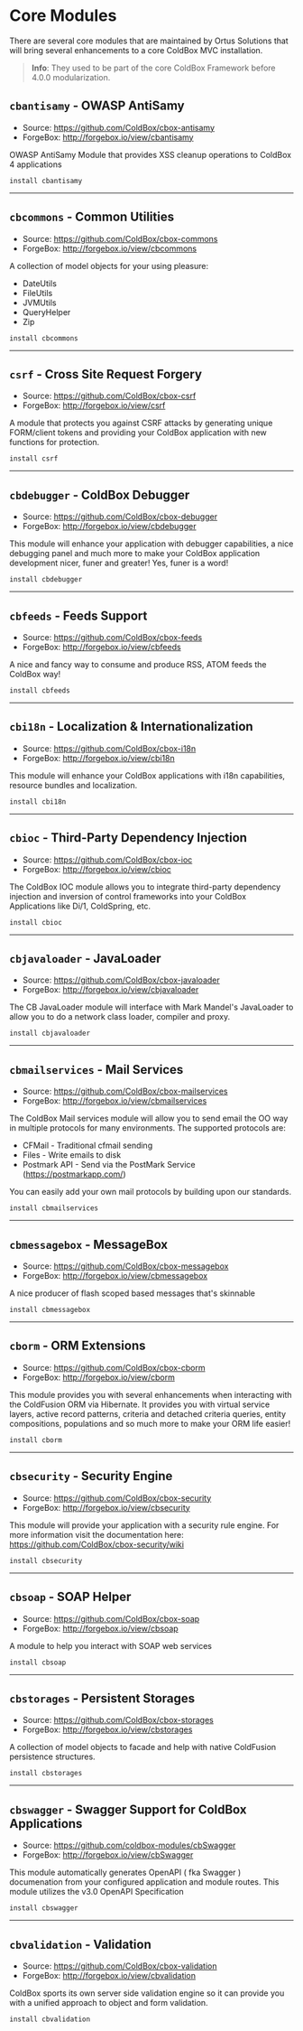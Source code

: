 # Core Modules

There are several core modules that are maintained by Ortus Solutions that will bring several enhancements to a core ColdBox MVC installation.  

> **Info**: They used to be part of the core ColdBox Framework before 4.0.0 modularization.

## `cbantisamy` - OWASP AntiSamy
* Source: https://github.com/ColdBox/cbox-antisamy
* ForgeBox: http://forgebox.io/view/cbantisamy

OWASP AntiSamy Module that provides XSS cleanup operations to ColdBox 4 applications

```
install cbantisamy
```

---

## `cbcommons` - Common Utilities
* Source: https://github.com/ColdBox/cbox-commons
* ForgeBox: http://forgebox.io/view/cbcommons

A collection of model objects for your using pleasure:

* DateUtils
* FileUtils
* JVMUtils
* QueryHelper
* Zip

```
install cbcommons
```
---
## `csrf` - Cross Site Request Forgery
* Source: https://github.com/ColdBox/cbox-csrf
* ForgeBox: http://forgebox.io/view/csrf

A module that protects you against CSRF attacks by generating unique FORM/client tokens and providing your ColdBox application with new functions for protection.

```
install csrf
```
---
## `cbdebugger` - ColdBox Debugger
* Source: https://github.com/ColdBox/cbox-debugger
* ForgeBox: http://forgebox.io/view/cbdebugger

This module will enhance your application with debugger capabilities, a nice debugging panel and much more to make your ColdBox application development nicer, funer and greater! Yes, funer is a word!

```
install cbdebugger
```
---
## `cbfeeds` - Feeds Support
* Source: https://github.com/ColdBox/cbox-feeds
* ForgeBox: http://forgebox.io/view/cbfeeds

A nice and fancy way to consume and produce RSS, ATOM feeds the ColdBox way!

```
install cbfeeds
```
---
## `cbi18n` - Localization & Internationalization
* Source: https://github.com/ColdBox/cbox-i18n
* ForgeBox: http://forgebox.io/view/cbi18n

This module will enhance your ColdBox applications with i18n capabilities, resource bundles and localization.

```
install cbi18n
```
---
## `cbioc` - Third-Party Dependency Injection
* Source: https://github.com/ColdBox/cbox-ioc
* ForgeBox: http://forgebox.io/view/cbioc

The ColdBox IOC module allows you to integrate third-party dependency injection and inversion of control frameworks into your ColdBox Applications like Di/1, ColdSpring, etc.

```
install cbioc
```
---
## `cbjavaloader` - JavaLoader
* Source: https://github.com/ColdBox/cbox-javaloader
* ForgeBox: http://forgebox.io/view/cbjavaloader

The CB JavaLoader module will interface with Mark Mandel's JavaLoader to allow you to do a network class loader, compiler and proxy.

```
install cbjavaloader
```
---
## `cbmailservices` - Mail Services
* Source: https://github.com/ColdBox/cbox-mailservices
* ForgeBox: http://forgebox.io/view/cbmailservices

The ColdBox Mail services module will allow you to send email the OO way in multiple protocols for many environments. The supported protocols are:

* CFMail - Traditional cfmail sending
* Files - Write emails to disk
* Postmark API - Send via the PostMark Service (https://postmarkapp.com/)

You can easily add your own mail protocols by building upon our standards.

```
install cbmailservices
```
---
## `cbmessagebox` - MessageBox
* Source: https://github.com/ColdBox/cbox-messagebox
* ForgeBox: http://forgebox.io/view/cbmessagebox

A nice producer of flash scoped based messages that's skinnable

```
install cbmessagebox
```
---
## `cborm` - ORM Extensions
* Source: https://github.com/ColdBox/cbox-cborm
* ForgeBox: http://forgebox.io/view/cborm

This module provides you with several enhancements when interacting with the ColdFusion ORM via Hibernate. It provides you with virtual service layers, active record patterns, criteria and detached criteria queries, entity compositions, populations and so much more to make your ORM life easier!

```
install cborm
```
---
## `cbsecurity` - Security Engine
* Source: https://github.com/ColdBox/cbox-security
* ForgeBox: http://forgebox.io/view/cbsecurity

This module will provide your application with a security rule engine. For more information visit the documentation here: https://github.com/ColdBox/cbox-security/wiki

```
install cbsecurity
```
---
## `cbsoap` - SOAP Helper
* Source: https://github.com/ColdBox/cbox-soap
* ForgeBox: http://forgebox.io/view/cbsoap

A module to help you interact with SOAP web services

```
install cbsoap
```
---

## `cbstorages` - Persistent Storages
* Source: https://github.com/ColdBox/cbox-storages
* ForgeBox: http://forgebox.io/view/cbstorages

A collection of model objects to facade and help with native ColdFusion persistence structures.

```
install cbstorages
```
---

## `cbswagger` - Swagger Support for ColdBox Applications

* Source: https://github.com/coldbox-modules/cbSwagger
* ForgeBox: http://forgebox.io/view/cbSwagger


This module automatically generates OpenAPI ( fka Swagger ) documenation from your configured application and module routes. This module utilizes the v3.0 OpenAPI Specification

```
install cbswagger
```

---


## `cbvalidation` - Validation
* Source: https://github.com/ColdBox/cbox-validation
* ForgeBox: http://forgebox.io/view/cbvalidation

ColdBox sports its own server side validation engine so it can provide you with a unified approach to object and form validation.

```
install cbvalidation
```
